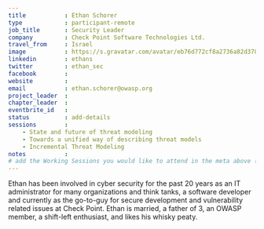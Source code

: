 ```yaml
---
title           : Ethan Schorer
type            : participant-remote
job_title       : Security Leader
company         : Check Point Software Technologies Ltd.
travel_from     : Israel
image           : https://s.gravatar.com/avatar/eb76d772cf8a2736a82d3785796935a5?s=400
linkedin        : ethans
twitter         : ethan_sec
facebook        :
website         :
email           : ethan.schorer@owasp.org
project_leader  :
chapter_leader  :
eventbrite_id   :
status          : add-details
sessions        :
    - State and future of threat modeling
    - Towards a unified way of describing threat models
    - Incremental Threat Modeling
notes           :
# add the Working Sessions you would like to attend in the meta above (use the session's title) e.g. sessions (one per line): -Security Playbooks Diagrams -Hackathon Daily Sessions
---
```


Ethan has been involved in cyber security for the past 20 years as an IT administrator for many organizations and think tanks, a software developer and currently as the go-to-guy for secure development and vulnerability related issues at Check Point. Ethan is married, a father of 3, an OWASP member, a shift-left enthusiast, and likes his whisky peaty.
